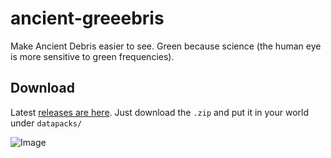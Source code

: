 # ancient-greeebris
Make Ancient Debris easier to see. Green because science (the human eye is more sensitive to green frequencies).

## Download

Latest [releases are here](https://github.com/zettca/ancient-greeebris/releases/). Just download the `.zip` and put it in your world under `datapacks/`

![Image](https://i.imgur.com/D57cfvK.png)
